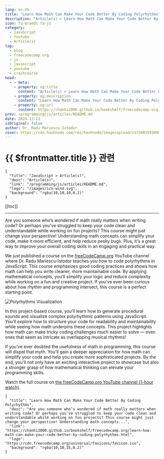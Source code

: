 ```yaml
---
lang: en-US
title: "Learn How Math Can Make Your Code Better By Coding Polyrhythms"
description: "Article(s) > Learn How Math Can Make Your Code Better By Coding Polyrhythms"
icon: fa-brands fa-js
category:
  - JavaScript
  - Youtube
  - Article(s)
tag:
  - blog
  - freecodecamp.org
  - js
  - javascript
  - youtube
  - crashcourse
head:
  - - meta:
    - property: og:title
      content: "Article(s) > Learn How Math Can Make Your Code Better By Coding Polyrhythms"
    - property: og:description
      content: "Learn How Math Can Make Your Code Better By Coding Polyrhythms"
    - property: og:url
      content: https://chanhi2000.github.io/bookshelf/freecodecamp.org/learn-how-math-can-make-your-code-better-by-coding-polyrhythms.html
prev: /programming/js/articles/README.md
date: 2024-12-13
isOriginal: false
author: Dr. Radu Mariescu-Istodor
cover: https://cdn.hashnode.com/res/hashnode/image/upload/v1734015930980/db739231-a258-45bf-a967-2d8d70100bc2.jpeg
---
```


# {{ $frontmatter.title }} 관련

```component VPCard
{
  "title": "JavaScript > Article(s)",
  "desc": "Article(s)",
  "link": "/programming/js/articles/README.md",
  "logo": "/images/ico-wind.svg",
  "background": "rgba(10,10,10,0.2)"
}
```

[[toc]]

---

<SiteInfo
  name="Learn How Math Can Make Your Code Better By Coding Polyrhythms"
  desc="Are you someone who’s wondered if math really matters when writing code? Or perhaps you've struggled to keep your code clean and understandable while working on fun projects? This course might just change your perspective! Understanding math concepts..."
  url="https://freecodecamp.org/news/learn-how-math-can-make-your-code-better-by-coding-polyrhythms"
  logo="https://cdn.freecodecamp.org/universal/favicons/favicon.ico"
  preview="https://cdn.hashnode.com/res/hashnode/image/upload/v1734015930980/db739231-a258-45bf-a967-2d8d70100bc2.jpeg"/>

Are you someone who’s wondered if math really matters when writing code? Or perhaps you've struggled to keep your code clean and understandable while working on fun projects? This course might just change your perspective! Understanding math concepts can simplify your code, make it more efficient, and help reduce pesky bugs. Plus, it's a great way to improve your overall coding skills in an engaging and practical way.

We just published a course on the [<FontIcon icon="fa-brands fa-free-code-camp"/>freeCodeCamp.org](http://freeCodeCamp.org) YouTube channel where Dr. Radu Mariescu-Istodor teaches you how to code polyrhythms in JavaScript. This course emphasizes good coding practices and shows how math can help you write cleaner, more maintainable code. By applying mathematical concepts, you’ll simplify your logic and reduce complexity while working on a fun and creative project. If you've ever been curious about how rhythm and programming intersect, this course is a perfect starting point.

![Polyrhythms Visualization](https://cdn.hashnode.com/res/hashnode/image/upload/v1734015887709/8bfd67d8-657c-49b8-a4e7-ba63ad1d7509.png)

In this project-based course, you’ll learn how to generate procedural sounds and visualize complex polyrhythmic patterns using JavaScript. You’ll explore how to structure your code for readability and maintainability while seeing how math underpins these concepts. This project highlights how math can make tricky coding challenges much easier to solve — even ones that seem as intricate as overlapping musical rhythms!

If you've ever doubted the usefulness of math in programming, this course will dispel that myth. You'll gain a deeper appreciation for how math can simplify your code and help you create more sophisticated projects. By the end, you'll not only have an exciting interactive project to showcase but also a stronger grasp of how mathematical thinking can elevate your programming skills.

Watch the full course on [the freeCodeCamp.org YouTube channel (1-hour watch)](https://youtu.be/eX-ODcr3XJg).

<VidStack src="youtube/eX-ODcr3XJg" />

<!-- TODO: add ARTICLE CARD -->
```component VPCard
{
  "title": "Learn How Math Can Make Your Code Better By Coding Polyrhythms",
  "desc": "Are you someone who’s wondered if math really matters when writing code? Or perhaps you've struggled to keep your code clean and understandable while working on fun projects? This course might just change your perspective! Understanding math concepts...",
  "link": "https://chanhi2000.github.io/bookshelf/freecodecamp.org/learn-how-math-can-make-your-code-better-by-coding-polyrhythms.html",
  "logo": "https://cdn.freecodecamp.org/universal/favicons/favicon.ico",
  "background": "rgba(10,10,35,0.2)"
}
```
